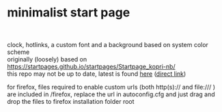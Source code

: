 # minimalist start page
<br>

clock, hotlinks, a custom font and a background based on system color scheme
 <br>
originally (loosely) based on https://startpages.github.io/startpages/Startpage_kopri-nb/ 
<br>
this repo may not be up to date, latest is found [here](https://github.com/pirssi/pirssi.github.io/) ([direct link](https://github.com/pirssi/pirssi.github.io/tree/master/start))
<br>

for firefox, files required to enable custom urls (both http(s):// and file:/// ) are included in /firefox, replace the url in autoconfig.cfg and just drag and drop the files to firefox installation folder root